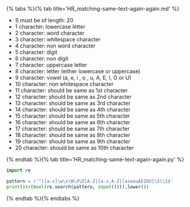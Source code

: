 {% tabs %}{% tab title='HR_matching-same-text-again-again.md' %}

* S must be of length: 20
* 1 character: lowercase letter
* 2 character: word character
* 3 character: whitespace character
* 4 character: non word character
* 5 character: digit
* 6 character: non digit
* 7 character: uppercase letter
* 8 character: letter (either lowercase or uppercase)
* 9 character: vowel (a, e, i , o , u, A, E, I, O or U)
* 10 character: non whitespace character
* 11 character: should be same as 1st character
* 12 character: should be same as 2nd character
* 13 character: should be same as 3rd character
* 14 character: should be same as 4th character
* 15 character: should be same as 5th character
* 16 character: should be same as 6th character
* 17 character: should be same as 7th character
* 18 character: should be same as 8th character
* 19 character: should be same as 9th character
* 20 character: should be same as 10th character

{% endtab %}{% tab title='HR_matching-same-text-again-again.py' %}

```py
import re

pattern = r'^([a-z]\w\s\W\d\D[A-Z][a-z,A-Z][aieouAEIOU]\S)\1$'
print(str(bool(re.search(pattern, input()))).lower())
```

{% endtab %}{% endtabs %}
